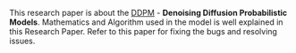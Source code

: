 This research paper is about the [DDPM](/DDPM.pdf) - **Denoising Diffusion Probabilistic Models**. Mathematics and Algorithm used in the model is well explained in this Research Paper.
Refer to this paper for fixing the bugs and resolving issues.
